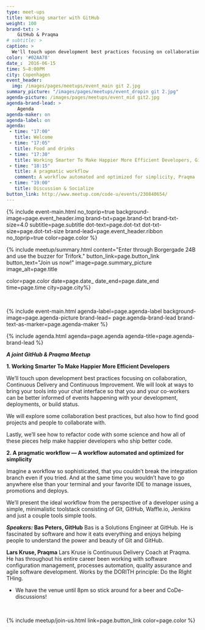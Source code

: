 ```yaml
---
type: meet-ups
title: Working smarter with GitHub
weight: 100
brand-txt: >
    GitHub & Praqma
# subtitle: >
caption: >
  We'll touch upon development best practices focusing on collaboration, Continuous Delivery and Continuous Improvement.
color: '#02AA78'
date_:  2016-06-15
time: 5—8:00PM
city: Copenhagen
event_header:
  img: /images/pages/meetups/event_main git 2.jpg
summary_picture: "/images/pages/meetups/event_dropin git 2.jpg"
agenda-picture: /images/pages/meetups/event_mid git2.jpg
agenda-brand-lead: >
    Agenda
agenda-maker: on
agenda-label: on
agenda:
 - time: "17:00"
   title: Welcome 
 - time: "17:05"
   title: Food and drinks 
 - time: "17:30"
   title: Working Smarter To Make Happier More Efficient Developers, GitHub
 - time: "18:15"
   title: A pragmatic workflow
   comment: A workflow automated and optimized for simplicity, Praqma
 - time: "19:00"
   title: Discussion & Socialize
button_link: http://www.meetup.com/code-u/events/230840654/
---
```


{% include event-main.html
no_toprip=true
background-image=page.event_header.img
brand-txt=page.brand-txt
brand-txt-size=4.0
subtitle=page.subtitle
dot-text=page.dot-txt
dot-txt-size=page.dot-txt-size
brand-lead=page.event_header.ribbon
no_toprip=true
color=page.color %}

{% include meetup/summary.html
content="Enter through Borgergade 24B and use the buzzer for Trifork."
button_link=page.button_link
button_text="Join us now!"
image=page.summary_picture
image_alt=page.title

color=page.color
date=page.date_
date_end=page.date_end
time=page.time
city=page.city%}

<br>

{% include event-main.html
agenda-label=page.agenda-label
background-image=page.agenda-picture
brand-lead= page.agenda-brand-lead
brand-text-as-marker=page.agenda-maker %}

{% include agenda.html
agenda=page.agenda
agenda-title=page.agenda-brand-lead %}

***A joint GitHub & Praqma Meetup***

**1. Working Smarter To Make Happier More Efficient Developers**

We’ll touch upon development best practices focusing on collaboration, Continuous Delivery and Continuous Improvement.
We will look at ways to bring your tools into your chat interface so that you and your co-workers can be better informed of events happening with your development, deployments, or build status. 

We will explore some collaboration best practices, but also how to find good projects and people to collaborate with.

Lastly, we’ll see how to refactor code with some science and how all of these pieces help make happier developers who ship better code.

**2. A pragmatic workflow — A workflow automated and optimized for simplicity**

Imagine a workflow so sophisticated, that you couldn’t break the integration branch even if you tried. And at the same time you wouldn’t have to go anywhere else than your terminal and your favorite IDE to manage issues, promotions and deploys.

We’ll present the ideal workflow from the perspective of a developer using a simple, minimalistic toolstack consisting of Git, GitHub, Waffle.io, Jenkins and just a couple tools simple tools.

***Speakers:* Bas Peters, GitHub**
Bas is a Solutions Engineer at GitHub. He is fascinated by software and how it eats everything and enjoys helping people to understand the power and beauty of Git and GitHub.

**Lars Kruse, Praqma**
Lars Kruse is Continuous Delivery Coach at Praqma. He has throughout his entire career been working with software configuration management, processes automation, quality assurance and agile software development. Works by the DORITH principle: Do the RIght THing.


- We have the venue until 8pm so stick around for a beer and CoDe-discussions!

<br>

{% include meetup/join-us.html link=page.button_link color=page.color %}
